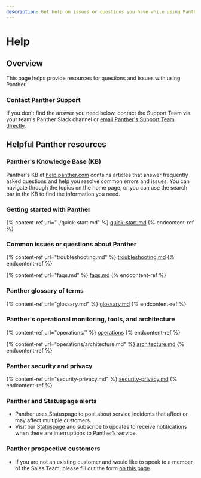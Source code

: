 ```yaml
---
description: Get help on issues or questions you have while using Panther
---
```


# Help

## Overview

This page helps provide resources for questions and issues with using Panther.&#x20;

### Contact Panther Support

If you don't find the answer you need below, contact the Support Team via your team's Panther Slack channel or [email Panther's Support Team directly](mailto:support@panther.io).

## Helpful Panther resources&#x20;

### Panther's Knowledge Base (KB)

Panther's KB at [help.panther.com](https://help.panther.com/) contains articles that answer frequently asked questions and help you resolve common errors and issues. You can navigate through the topics on the home page, or you can use the search bar in the KB to find the information you need.

### Getting started with Panther

{% content-ref url="../quick-start.md" %}
[quick-start.md](../quick-start.md)
{% endcontent-ref %}

### Common issues or questions about Panther

{% content-ref url="troubleshooting.md" %}
[troubleshooting.md](troubleshooting.md)
{% endcontent-ref %}

{% content-ref url="faqs.md" %}
[faqs.md](faqs.md)
{% endcontent-ref %}

### Panther glossary of terms

{% content-ref url="glossary.md" %}
[glossary.md](glossary.md)
{% endcontent-ref %}

### Panther's operational monitoring, tools, and architecture

{% content-ref url="operations/" %}
[operations](operations/)
{% endcontent-ref %}

{% content-ref url="operations/architecture.md" %}
[architecture.md](operations/architecture.md)
{% endcontent-ref %}

### Panther security and privacy

{% content-ref url="security-privacy.md" %}
[security-privacy.md](security-privacy.md)
{% endcontent-ref %}

### Panther and Statuspage alerts

* Panther uses Statuspage to post about service incidents that affect or may affect multiple customers.
* Visit our [Statuspage](https://status.panther.com/) and subscribe to updates to receive notifications when there are interruptions to Panther’s service.&#x20;

### Panther prospective customers&#x20;

* If you are not an existing customer and would like to speak to a member of the Sales Team, please fill out the form [on this page](https://panther.com/product/request-a-demo/).
